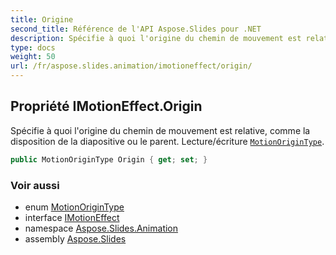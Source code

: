 ```yaml
---
title: Origine
second_title: Référence de l'API Aspose.Slides pour .NET
description: Spécifie à quoi l'origine du chemin de mouvement est relative, comme la disposition de la diapositive ou le parent. Lecture/écriture MotionOriginType aspose.slides.animation/motionorigintype.
type: docs
weight: 50
url: /fr/aspose.slides.animation/imotioneffect/origin/
---
```


## Propriété IMotionEffect.Origin

Spécifie à quoi l'origine du chemin de mouvement est relative, comme la disposition de la diapositive ou le parent. Lecture/écriture [`MotionOriginType`](../../motionorigintype).

```csharp
public MotionOriginType Origin { get; set; }
```

### Voir aussi

* enum [MotionOriginType](../../motionorigintype)
* interface [IMotionEffect](../../imotioneffect)
* namespace [Aspose.Slides.Animation](../../imotioneffect)
* assembly [Aspose.Slides](../../../)

<!-- NE PAS MODIFIER : généré par xmldocmd pour Aspose.Slides.dll -->
